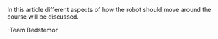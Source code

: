 In this article different aspects of how the robot should move around the course will be discussed.

-Team Bedstemor
